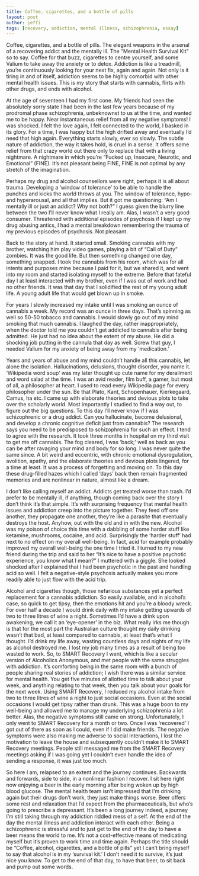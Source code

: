 ```yaml
---
title: Coffee, cigarettes, and a bottle of pills
layout: post
author: jeffi
tags: [recovery, addiction, mental illness, schizophrenia, essay]
---
```


Coffee, cigarettes, and a bottle of pills. The elegant weapons in the arsenal of a recovering addict and the mentally ill. The “Mental Health Survival Kit” so to say. Coffee for that buzz, cigarettes to centre yourself, and some Valium to take away the anxiety or to detox. Addiction is like a treadmill, you’re continuously looking for your next fix, again and again. Not only is it tiring in and of itself, addiction seems to be highly comorbid with other mental health issues. This is my story that starts with cannabis, flirts with other drugs, and ends with alcohol.

At the age of seventeen I had my first cone. My friends had seen the absolutely sorry state I had been in the last few years because of my prodromal phase schizophrenia, unbeknownst to us at the time, and wanted me to be happy. Near instantaneous relief from all my negative symptoms! I was shocked. I felt the love again, I felt connected to the world, I basked in its glory. For a time, I was happy but the high drifted away and eventually I’d need that high again. Everything starts slowly, ever so slowly. The subtle nature of addiction, the way it takes hold, is cruel in a sense. It offers some relief from that crazy world out there only to replace that with a living nightmare. A nightmare in which you’re “Fucked up, Insecure, Neurotic, and Emotional” (FINE). It’s not pleasant being FINE, FINE is not optimal by any stretch of the imagination.

Perhaps my drug and alcohol counsellors were right, perhaps it is all about trauma. Developing a ‘window of tolerance’ to be able to handle the punches and kicks the world throws at you. The window of tolerance, hypo- and hyperarousal, and all that implies. But it got me questioning: “Am I mentally ill or just an addict? Why not both?” I guess given the blurry line between the two I’ll never know what I really am. Alas, I wasn’t a very good consumer. Threatened with additional episodes of psychosis if I kept up my drug abusing antics, I had a mental breakdown remembering the trauma of my previous episodes of psychosis. Not pleasant.

Back to the story at hand. It started small. Smoking cannabis with my brother, watching him play video games, playing a bit of “Call of Duty” zombies. It was the good life. But then something changed one day, something snapped. I took the cannabis from his room, which was for all intents and purposes mine because I paid for it, but we shared it, and went into my room and started isolating myself to the extreme. Before that fateful day I at least interacted with my brother, even if I was out of work and had no other friends. It was that day that I solidified the rest of my young adult life. A young adult life that would get blown up in smoke.

For years I slowly increased my intake until I was smoking an ounce of cannabis a week. My record was an ounce in three days. That’s spinning as well so 50-50 tobacco and cannabis. I would slowly go out of my mind smoking that much cannabis. I laughed the day, rather inappropriately, when the doctor told me you couldn’t get addicted to cannabis after being admitted. He just had no idea about the extent of my abuse. He did a shocking job putting in the cannula that day as well. Screw that guy, I needed Valium for my anxiety of being away from my ‘medication.’

Years and years of abuse and my mind couldn’t handle all this cannabis, let alone the isolation. Hallucinations, delusions, thought disorder, you name it. ‘Wikipedia word soup’ was my later thought up cute name for my derailment and word salad at the time. I was an avid reader, film buff, a gamer, but most of all, a philosopher at heart. I used to read every Wikipedia page for every philosopher under the sun. Be that Plato, Kant, Schopenhauer, Kierkegaard, Camus, ha etc. I came up with elaborate theories and devious plots to take over the scholarly world. Most importantly I studied to find a way out, to figure out the big questions. To this day I’ll never know if I was schizophrenic or a drug addict. Can you hallucinate, become delusional, and develop a chronic cognitive deficit just from cannabis? The research says you need to be predisposed to schizophrenia for such an effect. I tend to agree with the research.
It took three months in hospital on my third visit to get me off cannabis. The fog cleared, I was ‘back;’ well as back as you can be after ravaging your mind and body for so long. I was never quite the same since. A bit weird and eccentric, with chronic emotional dysregulation, avolition, apathy, and the elaborate theories and devious plots lingered, for a time at least. It was a process of forgetting and moving on. To this day these drug-filled hazes which I called ‘days’ back then remain fragmented memories and are nonlinear in nature, almost like a dream.

I don’t like calling myself an addict. Addicts get treated worse than trash. I’d prefer to be mentally ill, if anything, though coming back over the story I don’t think it’s that simple. It’s with surprising frequency that mental health issues and addiction creep into the picture together. They feed off one another, they propagate one another, they’re like a parasite that eventually destroys the host. Anyhow, out with the old and in with the new. Alcohol was my poison of choice this time with a dabbling of some harder stuff like ketamine, mushrooms, cocaine, and acid. Surprisingly the ‘harder stuff’ had next to no effect on my overall well-being. In fact, acid for example probably improved my overall well-being the one time I tried it. I turned to my new friend during the trip and said to her “It’s nice to have a positive psychotic experience, you know what I mean?” I muttered with a giggle. She looked shocked after I explained that I had been psychotic in the past and handling acid so well. I felt a negative-style psychosis actually makes you more readily able to just flow with the acid trip.

Alcohol and cigarettes though, those nefarious substances yet a perfect replacement for a cannabis addiction. So easily available, and in alcohol’s case, so quick to get tipsy, then the emotions hit and you’re a bloody wreck. For over half a decade I would drink daily with my intake getting upwards of two to three litres of wine a night. Sometimes I’d have a drink upon awakening, we call it an ‘eye-opener’ in the biz. What really irks me though is that for the most part the Australian culture thought my daily drinking wasn’t that bad, at least compared to cannabis, at least that’s what I thought. I’d drink my life away, wasting countless days and nights of my life as alcohol destroyed me. I lost my job many times as a result of being too wasted to work. So, to SMART Recovery I went, which is like a secular version of Alcoholics Anonymous, and met people with the same struggles with addiction.
It’s comforting being in the same room with a bunch of people sharing real stories of addiction; I wish there was a similar service for mental health. You get five minutes of allotted time to talk about your week, and anything relating to that week, then you talk about your goals for the next week. Using SMART Recovery, I reduced my alcohol intake from two to three litres of wine a night to just social occasions. Even at the social occasions I would get tipsy rather than drunk. This was a huge boon to my well-being and allowed me to manage my underlying schizophrenia a lot better. Alas, the negative symptoms still came on strong. Unfortunately, I only went to SMART Recovery for a month or two. Once I was ‘recovered’ I got out of there as soon as I could, even if I did make friends. The negative symptoms were also making me adverse to social interactions, I lost the motivation to leave the house and subsequently couldn’t make it to SMART Recovery meetings. People still messaged me from the SMART Recovery meetings asking if I was going yet I couldn’t even handle the idea of sending a response, it was just too much.

So here I am, relapsed to an extent and the journey continues. Backwards and forwards, side to side, in a nonlinear fashion I recover. I sit here right now enjoying a beer in the early morning after being woken up by high blood glucose. The mental health team isn’t impressed that I’m drinking again but their drugs don’t work, they just make things worse. Beer offers some rest and relaxation that I’d expect from the pharmaceuticals, but who’s going to prescribe a depressant. It’s been a long journey indeed, a journey I’m still taking through my addiction riddled mess of a self. At the end of the day the mental illness and addiction interact with each other. Being a schizophrenic is stressful and to just get to the end of the day to have a beer means the world to me. It’s not a cost-effective means of medicating myself but it’s proven to work time and time again. Perhaps the title should be “Coffee, alcohol, cigarettes, and a bottle of pills” yet I can’t bring myself to say that alcohol is in my ‘survival kit.’ I don’t need it to survive, it’s just nice you know. To get to the end of that day, to have that beer, to sit back and pump out some words.

